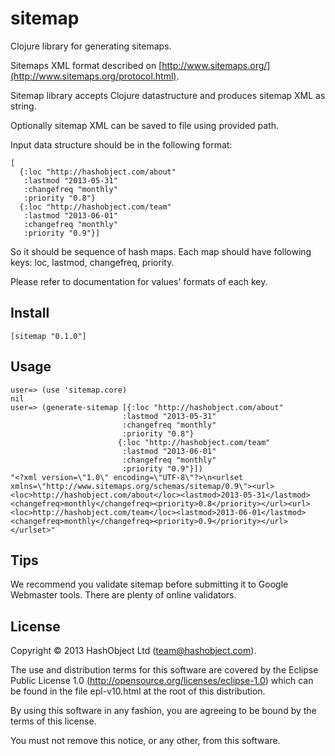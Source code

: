 # sitemap

Clojure library for generating sitemaps.

Sitemaps XML format described on [http://www.sitemaps.org/](http://www.sitemaps.org/protocol.html).

Sitemap library accepts Clojure datastructure and produces sitemap XML as string.

Optionally sitemap XML can be saved to file using provided path.

Input data structure should be in the following format:

```
[
  {:loc "http://hashobject.com/about"
   :lastmod "2013-05-31"
   :changefreq "monthly"
   :priority "0.8"}
  {:loc "http://hashobject.com/team"
   :lastmod "2013-06-01"
   :changefreq "monthly"
   :priority "0.9"}]
```

So it should be sequence of hash maps. Each map should have following keys: loc, lastmod,
changefreq, priority.

Please refer to documentation for values' formats of each key.


## Install

```
[sitemap "0.1.0"]
```

## Usage

```
user=> (use 'sitemap.core)
nil
user=> (generate-sitemap [{:loc "http://hashobject.com/about"
                         :lastmod "2013-05-31"
                         :changefreq "monthly"
                         :priority "0.8"}
                        {:loc "http://hashobject.com/team"
                         :lastmod "2013-06-01"
                         :changefreq "monthly"
                         :priority "0.9"}])
"<?xml version=\"1.0\" encoding=\"UTF-8\"?>\n<urlset xmlns=\"http://www.sitemaps.org/schemas/sitemap/0.9\"><url><loc>http://hashobject.com/about</loc><lastmod>2013-05-31</lastmod><changefreq>monthly</changefreq><priority>0.8</priority></url><url><loc>http://hashobject.com/team</loc><lastmod>2013-06-01</lastmod><changefreq>monthly</changefreq><priority>0.9</priority></url></urlset>"
```

## Tips

We recommend you validate sitemap before submitting it to Google Webmaster tools.
There are plenty of online validators.


## License

Copyright © 2013 HashObject Ltd (team@hashobject.com).

The use and distribution terms for this software are covered by the Eclipse Public License 1.0 (http://opensource.org/licenses/eclipse-1.0) which can be found in the file epl-v10.html at the root of this distribution.

By using this software in any fashion, you are agreeing to be bound by the terms of this license.

You must not remove this notice, or any other, from this software.
